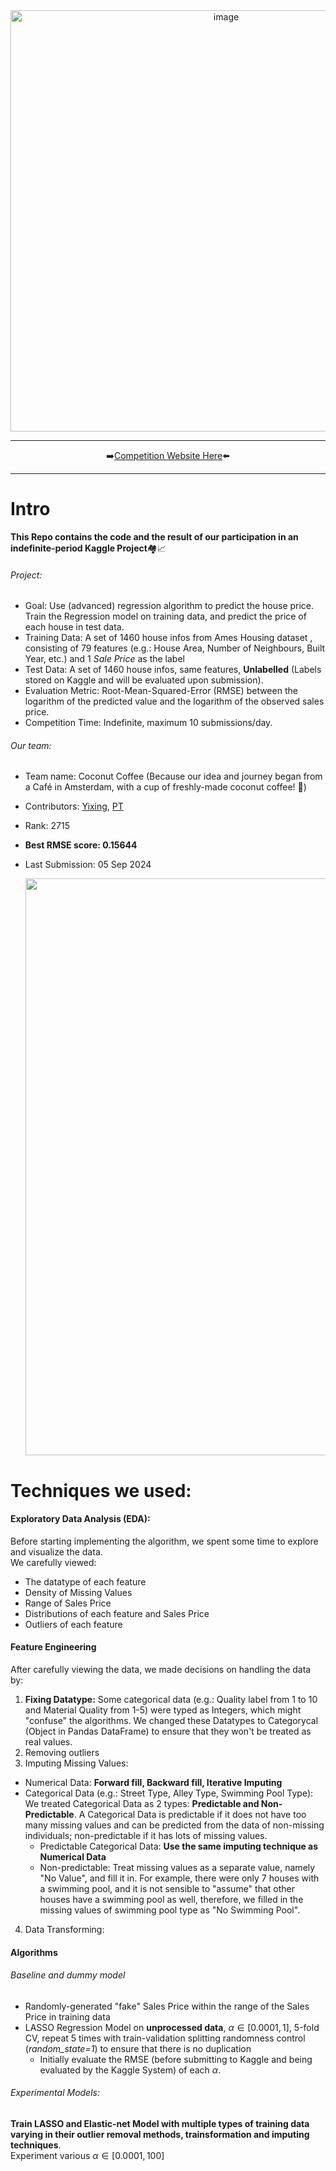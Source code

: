 <div align="center">
<img width="674" alt="image" src="https://github.com/user-attachments/assets/f0db51ef-e273-491c-9736-a668a38e991e">
</div>


---
<div align="center">
  ➡️<a href="https://www.kaggle.com/competitions/house-prices-advanced-regression-techniques/overview">Competition Website Here</a>⬅️
</div>  

---


<h1>Intro</h1>

**This Repo contains the code and the result of our participation in an indefinite-period Kaggle Project**🏘️📈

###### Project:

- Goal: Use (advanced) regression algorithm to predict the house price. Train the Regression model on training data, and predict the price of each house in test data.
- Training Data: A set of 1460 house infos from Ames Housing dataset , consisting of 79 features (e.g.: House Area, Number of Neighbours, Built Year, etc.) and 1 _Sale Price_ as the label
- Test Data: A set of 1460 house infos, same features, **Unlabelled** (Labels stored on Kaggle and will be evaluated upon submission).
- Evaluation Metric:  Root-Mean-Squared-Error (RMSE) between the logarithm of the predicted value and the logarithm of the observed sales price.
- Competition Time: Indefinite, maximum 10 submissions/day.

###### Our team:

- Team name: Coconut Coffee (Because our idea and journey began from a Café in Amsterdam, with a cup of freshly-made coconut coffee! 🥥)
- Contributors: <a href="https://github.com/BruceLeo99">Yixing</a>, <a href="https://github.com/PT-VU">PT</a>
- Rank: 2715
- **Best RMSE score: 0.15644**
- Last Submission: 05 Sep 2024

  <div align="center">
    <img width="923" src="https://github.com/user-attachments/assets/a556dfab-3987-4dce-9f5c-3a675352ce2b">
  </div>


# Techniques we used:

#### Exploratory Data Analysis (EDA):
Before starting implementing the algorithm, we spent some time to explore and visualize the data. <br>
We carefully viewed:

- The datatype of each feature
- Density of Missing Values
- Range of Sales Price
- Distributions of each feature and Sales Price
- Outliers of each feature

#### Feature Engineering
After carefully viewing the data, we made decisions on handling the data by:

1. **Fixing Datatype:** Some categorical data (e.g.: Quality label from 1 to 10 and Material Quality from 1-5) were typed as Integers, which might "confuse" the algorithms. We changed these Datatypes to Categorycal (Object in Pandas DataFrame) to ensure that they won't be treated as real values.
2. Removing outliers
3. Imputing Missing Values:
  - Numerical Data: **Forward fill, Backward fill, Iterative Imputing**
  - Categorical Data (e.g.: Street Type, Alley Type, Swimming Pool Type): We treated Categorical Data as 2 types: **Predictable and Non-Predictable**. A Categorical Data is predictable if it does not have too many missing values and can be predicted from the data of non-missing individuals; non-predictable if it has lots of missing values.
    - Predictable Categorical Data: **Use the same imputing technique as Numerical Data**
    - Non-predictable: Treat missing values as a separate value, namely "No Value", and fill it in. For example, there were only 7 houses with a swimming pool, and it is not sensible to "assume" that other houses have a swimming pool as well, therefore, we filled in the missing values of swimming pool type as "No Swimming Pool".
4. Data Transforming: 

   
#### Algorithms

###### Baseline and dummy model

- Randomly-generated "fake" Sales Price within the range of the Sales Price in training data
- LASSO Regression Model on **unprocessed data**, $\alpha \in [0.0001, 1]$, 5-fold CV, repeat 5 times with train-validation splitting randomness control (_random_state=1_) to ensure that there is no duplication
  - Initially evaluate the RMSE (before submitting to Kaggle and being evaluated by the Kaggle System) of each $\alpha$.

###### Experimental Models:

**Train LASSO and Elastic-net Model with multiple types of training data varying in their outlier removal methods, trainsformation and imputing techniques**. <br>
Experiment various $\alpha \in [0.0001, 100]$ 



  







